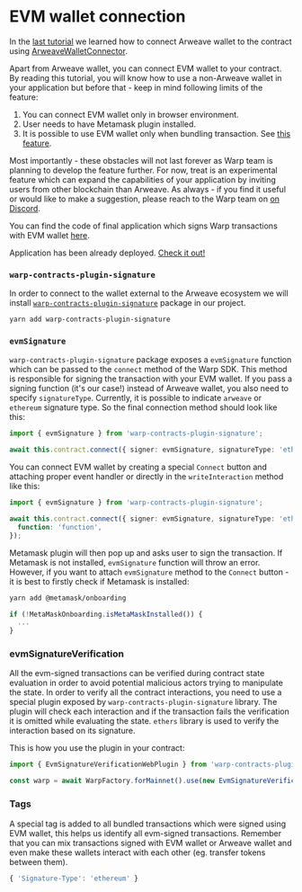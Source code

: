# EVM wallet connection

In the [last tutorial](https://academy.warp.cc/tutorials/ardit/application/initialization#wallet-connection) we learned how to connect Arweave wallet to the contract using [ArweaveWalletConnector](https://github.com/jfbeats/ArweaveWalletConnector).

Apart from Arweave wallet, you can connect EVM wallet to your contract. By reading this tutorial, you will know how to use a non-Arweave wallet in your application but before that - keep in mind following limits of the feature:

1. You can connect EVM wallet only in browser environment.
2. User needs to have Metamask plugin installed.
3. It is possible to use EVM wallet only when bundling transaction. See [this feature](https://academy.warp.cc/features/bundled-interactions).

Most importantly - these obstacles will not last forever as Warp team is planning to develop the feature further. For now, treat is an experimental feature which can expand the capabilities of your application by inviting users from other blockchain than Arweave. As always - if you find it useful or would like to make a suggestion, please reach to the Warp team on [on Discord](https://discord.com/invite/PVxBZKFr46).

You can find the code of final application which signs Warp transactions with EVM wallet [here](https://github.com/warp-contracts/academy/tree/main/warp-academy-ardit/final/metamask-app).

Application has been already deployed. [Check it out!](link)

### `warp-contracts-plugin-signature`

In order to connect to the wallet external to the Arweave ecosystem we will install [`warp-contracts-plugin-signature`](https://www.npmjs.com/package/warp-contracts-plugin-signature) package in our project.

```sh
yarn add warp-contracts-plugin-signature
```

### `evmSignature`

`warp-contracts-plugin-signature` package exposes a `evmSignature` function which can be passed to the `connect` method of the Warp SDK. This method is responsible for signing the transaction with your EVM wallet. If you pass a signing function (it's our case!) instead of Arweave wallet, you also need to specify `signatureType`. Currently, it is possible to indicate `arweave` or `ethereum` signature type. So the final connection method should look like this:

```ts
import { evmSignature } from 'warp-contracts-plugin-signature';

await this.contract.connect({ signer: evmSignature, signatureType: 'ethereum' });
```

You can connect EVM wallet by creating a special `Connect` button and attaching proper event handler or directly in the `writeInteraction` method like this:

```ts
import { evmSignature } from 'warp-contracts-plugin-signature';

await this.contract.connect({ signer: evmSignature, signatureType: 'ethereum' }).writeInteraction({
  function: 'function',
});
```

Metamask plugin will then pop up and asks user to sign the transaction. If Metamask is not installed, `evmSignature` function will throw an error. However, if you want to attach `evmSignature` method to the `Connect` button - it is best to firstly check if Metamask is installed:

```sh
yarn add @metamask/onboarding
```

```ts
if (!MetaMaskOnboarding.isMetaMaskInstalled()) {
  ...
}
```

### evmSignatureVerification

All the evm-signed transactions can be verified during contract state evaluation in order to avoid potential malicious actors trying to manipulate the state. In order to verify all the contract interactions, you need to use a special plugin exposed by `warp-contracts-plugin-signature` library. The plugin will check each interaction and if the transaction fails the verification it is omitted while evaluating the state. `ethers` library is used to verify the interaction based on its signature.

This is how you use the plugin in your contract:

```ts
import { EvmSignatureVerificationWebPlugin } from 'warp-contracts-plugin-signature';

const warp = await WarpFactory.forMainnet().use(new EvmSignatureVerificationWebPlugin());
```

### Tags

A special tag is added to all bundled transactions which were signed using EVM wallet, this helps us identify all evm-signed transactions. Remember that you can mix transactions signed with EVM wallet or Arweave wallet and even make these wallets interact with each other (eg. transfer tokens between them).

```ts
{ 'Signature-Type': 'ethereum' }
```
